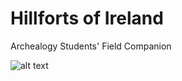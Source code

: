 # Hillforts of Ireland
 Archealogy Students' Field Companion

![alt text](https://upload.wikimedia.org/wikipedia/commons/3/36/Multivallate_Ringfort_at_Rathrar_%28Rathbarna_Enclosure_Complex%29%2C_Co_Roscommon%2C_Ireland.jpg)
